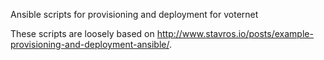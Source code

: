 Ansible scripts for provisioning and deployment for voternet

These scripts are loosely based on <http://www.stavros.io/posts/example-provisioning-and-deployment-ansible/>.



